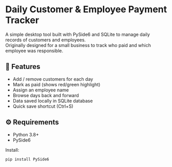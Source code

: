 # Daily Customer & Employee Payment Tracker

A simple desktop tool built with PySide6 and SQLite to manage daily records of customers and employees.  
Originally designed for a small business to track who paid and which employee was responsible.

## 📌 Features
- Add / remove customers for each day
- Mark as paid (shows red/green highlight)
- Assign an employee name
- Browse days back and forward
- Data saved locally in SQLite database
- Quick save shortcut (Ctrl+S)

## ⚙️ Requirements
- Python 3.8+
- PySide6

Install:
```bash
pip install PySide6
